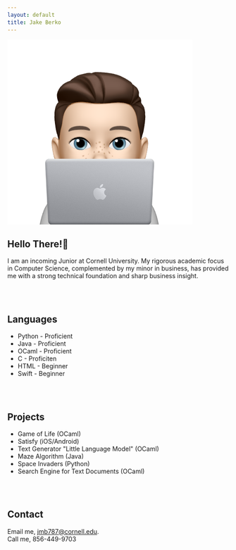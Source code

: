 ```yaml
---
layout: default
title: Jake Berko
---
```

  <img src="images/memoji.png" alt="Jake Berko" class="headshot">
  <h2>Hello There!👋</h2>
  <p>I am an incoming Junior at Cornell University. My rigorous academic focus in Computer Science, complemented by my minor in business, has provided me with a strong technical foundation and sharp business insight.</p>
<br>
<br>

## Languages
- Python - Proficient
- Java - Proficient
- OCaml - Proficient
- C - Proficiten
- HTML - Beginner
- Swift - Beginner
<br>
<br>

## Projects
- Game of Life (OCaml)
- Satisfy (iOS/Android)
- Text Generator "Little Language Model" (OCaml)
- Maze Algorithm (Java)
- Space Invaders (Python)
- Search Engine for Text Documents (OCaml)
<br>
<br>

## Contact
Email me, [jmb787@cornell.edu](mailto:jmb787@cornell.edu).
<br>
Call me, 856-449-9703
